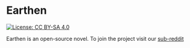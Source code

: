 # Earthen

[![License: CC BY-SA 4.0](https://img.shields.io/badge/License-CC%20BY--SA%204.0-lightgrey.svg)](https://creativecommons.org/licenses/by-sa/4.0/)

Earthen is an open-source novel. To join the project visit our [sub-reddit](https://www.reddit.com/r/Earthen/)
